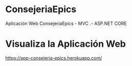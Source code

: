 # ConsejeriaEpics
Aplicación Web ConsejeriaEpics - MVC .- ASP.NET CORE

# Visualiza la Aplicación Web
https://app-consejeria-epics.herokuapp.com/

